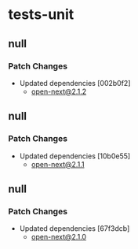 # tests-unit

## null

### Patch Changes

- Updated dependencies [002b0f2]
  - open-next@2.1.2

## null

### Patch Changes

- Updated dependencies [10b0e55]
  - open-next@2.1.1

## null

### Patch Changes

- Updated dependencies [67f3dcb]
  - open-next@2.1.0
